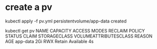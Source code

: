 # create a pv 
kubectl apply -f pv.yml 
persistentvolume/app-data created

kubectl get pv
NAME       CAPACITY   ACCESS MODES   RECLAIM POLICY   STATUS      CLAIM   STORAGECLASS   VOLUMEATTRIBUTESCLASS   REASON   AGE
app-data   2Gi        RWX            Retain           Available                          <unset>                          4s